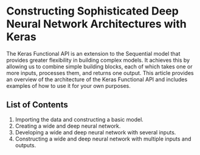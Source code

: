 # Constructing Sophisticated Deep Neural Network Architectures with Keras

The Keras Functional API is an extension to the Sequential model that provides greater flexibility in building complex models. It achieves this by allowing us to combine simple building blocks, each of which takes one or more inputs, processes them, and returns one output. This article provides an overview of the architecture of the Keras Functional API and includes examples of how to use it for your own purposes.

## List of Contents
1. Importing the data and constructing a basic model.
2. Creating a wide and deep neural network.
3. Developing a wide and deep neural network with several inputs.
4. Constructing a wide and deep neural network with multiple inputs and outputs.
